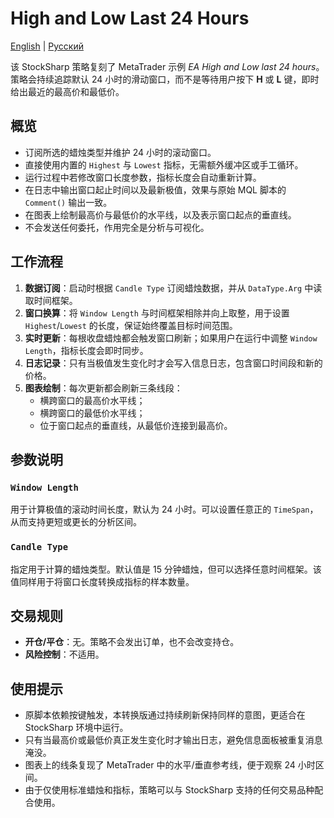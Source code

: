 # High and Low Last 24 Hours
[English](README.md) | [Русский](README_ru.md)

该 StockSharp 策略复刻了 MetaTrader 示例 *EA High and Low last 24 hours*。策略会持续追踪默认 24 小时的滑动窗口，而不是等待用户按下 **H** 或 **L** 键，即时给出最近的最高价和最低价。

## 概览

- 订阅所选的蜡烛类型并维护 24 小时的滚动窗口。
- 直接使用内置的 `Highest` 与 `Lowest` 指标，无需额外缓冲区或手工循环。
- 运行过程中若修改窗口长度参数，指标长度会自动重新计算。
- 在日志中输出窗口起止时间以及最新极值，效果与原始 MQL 脚本的 `Comment()` 输出一致。
- 在图表上绘制最高价与最低价的水平线，以及表示窗口起点的垂直线。
- 不会发送任何委托，作用完全是分析与可视化。

## 工作流程

1. **数据订阅**：启动时根据 `Candle Type` 订阅蜡烛数据，并从 `DataType.Arg` 中读取时间框架。
2. **窗口换算**：将 `Window Length` 与时间框架相除并向上取整，用于设置 `Highest`/`Lowest` 的长度，保证始终覆盖目标时间范围。
3. **实时更新**：每根收盘蜡烛都会触发窗口刷新；如果用户在运行中调整 `Window Length`，指标长度会即时同步。
4. **日志记录**：只有当极值发生变化时才会写入信息日志，包含窗口时间段和新的价格。
5. **图表绘制**：每次更新都会刷新三条线段：
   - 横跨窗口的最高价水平线；
   - 横跨窗口的最低价水平线；
   - 位于窗口起点的垂直线，从最低价连接到最高价。

## 参数说明

### `Window Length`
用于计算极值的滚动时间长度，默认为 24 小时。可以设置任意正的 `TimeSpan`，从而支持更短或更长的分析区间。

### `Candle Type`
指定用于计算的蜡烛类型。默认值是 15 分钟蜡烛，但可以选择任意时间框架。该值同样用于将窗口长度转换成指标的样本数量。

## 交易规则

- **开仓/平仓**：无。策略不会发出订单，也不会改变持仓。
- **风险控制**：不适用。

## 使用提示

- 原脚本依赖按键触发，本转换版通过持续刷新保持同样的意图，更适合在 StockSharp 环境中运行。
- 只有当最高价或最低价真正发生变化时才输出日志，避免信息面板被重复消息淹没。
- 图表上的线条复现了 MetaTrader 中的水平/垂直参考线，便于观察 24 小时区间。
- 由于仅使用标准蜡烛和指标，策略可以与 StockSharp 支持的任何交易品种配合使用。
